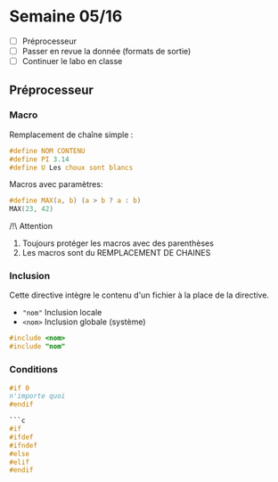 # Semaine 05/16

- [ ] Préprocesseur
- [ ] Passer en revue la donnée (formats de sortie)
- [ ] Continuer le labo en classe

## Préprocesseur

### Macro 

Remplacement de chaîne simple : 

```c
#define NOM CONTENU
#define PI 3.14
#define U Les choux sont blancs
```

Macros avec paramètres: 

```c
#define MAX(a, b) (a > b ? a : b)
MAX(23, 42)
```

/!\ Attention

1. Toujours protéger les macros avec des parenthèses
2. Les macros sont du REMPLACEMENT DE CHAINES

### Inclusion

Cette directive intègre le contenu d'un fichier à la place de la directive. 

- `"nom"` Inclusion locale
- `<nom>` Inclusion globale (système)

```c 
#include <nom>
#include "nom"
```

### Conditions

```c
#if 0
n'importe quoi 
#endif 

```c
#if
#ifdef
#ifndef
#else
#elif
#endif
```